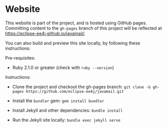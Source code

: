 # Website

This website is part of the project, and is hosted using GitHub pages. Committing
content to the `gh-pages` branch of this project will be reflected at 
<a href="https://eclipse-ee4j.github.io/javamail/">
https://eclipse-ee4j.github.io/javamail/</a>.

You can also build and preview this site locally, by following these instructions:

Pre-requisites:

* Ruby 2.1.0 or greater (check with `ruby --version`)

Instructions:

* Clone the project and checkout the gh-pages branch:
`git clone -b gh-pages https://github.com/eclipse-ee4j/javamail.git`

* Install the `bundler` gem: `gem install bundler`

* Install Jekyll and other dependencies: `bundle install`

* Run the Jekyll site locally: `bundle exec jekyll serve`

